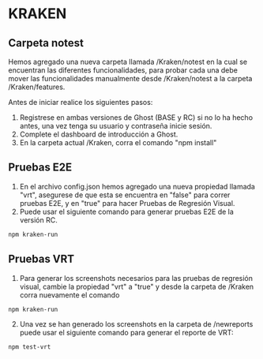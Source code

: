 # KRAKEN

## Carpeta notest
Hemos agregado una nueva carpeta llamada /Kraken/notest en la cual se encuentran las diferentes funcionalidades, para probar cada una debe mover las funcionalidades manualmente desde /Kraken/notest a la carpeta /Kraken/features.

Antes de iniciar realice los siguientes pasos:

1. Registrese en ambas versiones de Ghost (BASE y RC) si no lo ha hecho antes, una vez tenga su usuario y contraseña inicie sesión.
2. Complete el dashboard de introducción a Ghost.
3. En la carpeta actual /Kraken, corra el comando "npm install"

## Pruebas E2E

1. En el archivo config.json hemos agregado una nueva propiedad llamada "vrt", asegurese de que esta se encuentra en "false" para correr pruebas E2E, y en "true" para hacer Pruebas de Regresión Visual. 
2. Puede usar el siguiente comando para generar pruebas E2E de la versión RC.
```bash
npm kraken-run
```

## Pruebas VRT
1. Para generar los screenshots necesarios para las pruebas de regresión visual, cambie la propiedad "vrt" a "true" y desde la carpeta de /Kraken corra nuevamente el comando
```bash
npm kraken-run
```
2. Una vez se han generado los screenshots en la carpeta de /newreports puede usar el siguiente comando para generar el reporte de VRT:
```bash
npm test-vrt
```

